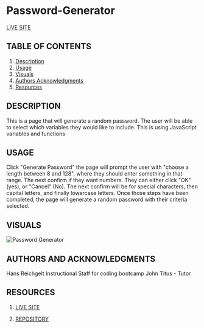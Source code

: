 # Password-Generator


[LIVE SITE](https://hreichgelt.github.io/Password-Generator/)

## TABLE OF CONTENTS

1. [Description](#description)
2. [Usage](#USAGE)
3. [Visuals](#visuals)
4. [Authors Acknowledgments](#authors-and-acknowledgments)
4. [Resources](#resources)

## DESCRIPTION 
This is a page that will generate a random password. The user will be able to select which variables they would like to include. This is using JavaScript variables and functions 


## USAGE 
Click "Generate Password" the page will prompt the user with "choose a length between 8 and 128", where they should enter something in that range. The next confirm if they want numbers. They can either click "OK" (yes), or "Cancel" (No). The next confirm will be for special characters, then capital letters, and finally lowercase letters. Once those steps have been completed, the page will generate a random password with their criteria selected. 

## VISUALS 
![Password Generator](./assets)


## AUTHORS AND ACKNOWLEDGMENTS
Hans Reichgelt
Instructional Staff for coding bootcamp
John Titus - Tutor

## RESOURCES 
1. [LIVE SITE](https://hreichgelt.github.io/)

2. [REPOSITORY](https://github.com/Hreichgelt/Password-Generator)

